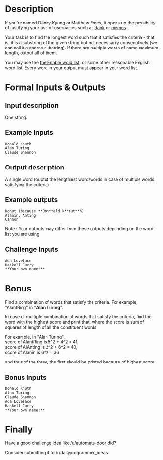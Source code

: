 # Description

If you're named Danny Kyung or Matthew Emes, it opens up the possibility of justifying your use of usernames such as [dank](https://github.com/dank) or [memes](https://github.com/memes).

Your task is to find the longest word such that it satisfies the criteria - that is, it is a substring of the given string but not necessarily consecutively (we can call it a sparse substring). 
If there are multiple words of same maximum length, output all of them.

You may use the [the Enable word list](http://norvig.com/ngrams/enable1.txt), or some other reasonable English word list. Every word in your output must appear in your word list.

# Formal Inputs & Outputs
## Input description

One string.

## Example Inputs

    Donald Knuth
    Alan Turing
    Claude Shannon

## Output description
A single word (ouptut the lengthiest word/words in case of multiple words satisfying the criteria)

## Example outputs

    Donut (because **Don**ald k**nut**h)
    Alanin, Anting
    Cannon

Note : Your outputs may differ from these outputs depending on the word list you are using

## Challenge Inputs

    Ada Lovelace
    Haskell Curry
    **Your own name!**

# Bonus

Find a combination of words that satisfy the criteria. For example, "AlantRing" in "**Alan T**ur**ing**".

In case of multiple combination of words that satisfy the criteria, find the word with the highest score and print that, where the score is sum of squares of length of all the constituent words

For example, in "Alan Turing",   
score of AlantRing is  5^2 + 4^2 = 41,  
score of AlAnting is 2^2 + 6^2 = 40,  
score of Alanin is 6^2 = 36

and thus of the three, the first should be printed because of highest score.

## Bonus Inputs

    Donald Knuth
    Alan Turing
    Claude Shannon
    Ada Lovelace
    Haskell Curry
    **Your own name!**

# Finally

Have a good challenge idea like /u/automata-door did?

Consider submitting it to /r/dailyprogrammer_ideas